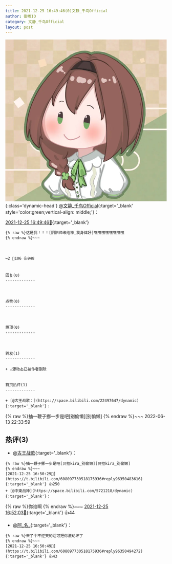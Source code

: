 ```yaml
---
title: 2021-12-25 16:49:46(0)文静_千鸟Official
author: 御坂IO
category: 文静_千鸟Official
layout: post
---
```


![img](/images/ac7482ed1b9a7f203dc68c0c4a77c488a27b108a.jpg){:class='dynamic-head'}
[@文静_千鸟Official](https://space.bilibili.com/667526012/dynamic){:target='_blank' style='color:green;vertical-align: middle;'}：

[2021-12-25 16:49:46🔗](https://t.bilibili.com/608097730518175936){:target='_blank'}

~~~
{% raw %}这是我！！！[阴阳师缘结神_我身体好]嘿嘿嘿嘿嘿嘿嘿嘿
{% endraw %}~~~



↪️2 💬106 👍948


回复(0)
-------------



点赞(0)
-------------



置顶(0)
-------------



转发(1)
-------------

+ ⚠源动态已被作者删除


首页热评(1)
-------------

+ [@古王战歌：](https://space.bilibili.com/22497647/dynamic){:target='_blank'}：
~~~
{% raw %}抽一鞭子挪一步是吧[别偷懒][别偷懒]
{% endraw %}~~~
2022-06-13 22:33:59


热评(3)
-------------

+ [@古王战歌](https://space.bilibili.com/22497647/dynamic){:target='_blank'}：
~~~
{% raw %}抽一鞭子挪一步是吧[贝拉kira_别偷懒][贝拉kira_别偷懒]
{% endraw %}~~~
[2021-12-25 16:50:29🔗](https://t.bilibili.com/608097730518175936#reply96350483616){:target='_blank'} 👍250
+ [@中東战神](https://space.bilibili.com/5721218/dynamic){:target='_blank'}：
~~~
{% raw %}你谁啊
{% endraw %}~~~
[2021-12-25 16:52:03🔗](https://t.bilibili.com/608097730518175936#reply96350605904){:target='_blank'} 👍44
+ [@阿_名_](https://space.bilibili.com/405241171/dynamic){:target='_blank'}：
~~~
{% raw %}来了个不逆天的活可把你激动坏了
{% endraw %}~~~
[2021-12-25 16:50:49🔗](https://t.bilibili.com/608097730518175936#reply96350494272){:target='_blank'} 👍43



